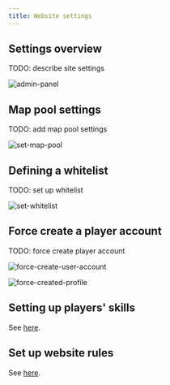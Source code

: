```yaml
---
title: Website settings
---
```


## Settings overview

TODO: describe site settings

![admin-panel](/img/content/admin-panel.png)

## Map pool settings

TODO: add map pool settings

![set-map-pool](/img/content/set-map-pool.png)

## Defining a whitelist

TODO: set up whitelist

![set-whitelist](/img/content/set-whitelist.png)

## Force create a player account

TODO: force create player account

![force-create-user-account](/img/content/force-create-user-account.png)

![force-created-profile](/img/content/force-created-profile.png)

## Setting up players' skills

See [here](/docs/the-most-common-tasks#setting-up-players-skills).

## Set up website rules

See [here](/docs/final-touches#adding-site-rules).
